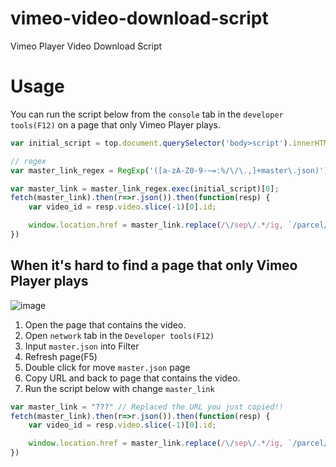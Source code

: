# vimeo-video-download-script
Vimeo Player Video Download Script

# Usage
You can run the script below from the `console` tab in the `developer tools(F12)` on a page that only Vimeo Player plays.

``` javascript
var initial_script = top.document.querySelector('body>script').innerHTML;

// regex
var master_link_regex = RegExp('([a-zA-Z0-9-~=:%/\/\.,]+master\.json)');

var master_link = master_link_regex.exec(initial_script)[0];
fetch(master_link).then(r=>r.json()).then(function(resp) {
    var video_id = resp.video.slice(-1)[0].id;

    window.location.href = master_link.replace(/\/sep\/.*/ig, `/parcel/video/${video_id}.mp4`);
})
```

## When it's hard to find a page that only Vimeo Player plays
![image](https://user-images.githubusercontent.com/44149738/129487575-48b80970-4c34-4e00-b490-6392c5d7f9d0.png)  
1. Open the page that contains the video.
2. Open `network` tab in the `Developer tools(F12)`  
3. Input `master.json` into Filter
4. Refresh page(F5)
5. Double click for move `master.json` page
6. Copy URL and back to page that contains the video.
7. Run the script below with change `master_link`  

``` javascript
var master_link = "???" // Replaced the URL you just copied!! 
fetch(master_link).then(r=>r.json()).then(function(resp) {
    var video_id = resp.video.slice(-1)[0].id;

    window.location.href = master_link.replace(/\/sep\/.*/ig, `/parcel/video/${video_id}.mp4`);
})
```

